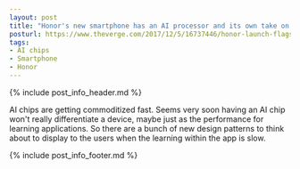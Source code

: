 ```yaml
---
layout: post
title: "Honor's new smartphone has an AI processor and its own take on Apple’s Animoji"
posturl: https://www.theverge.com/2017/12/5/16737446/honor-launch-flagship-view-10-7x-phone-animoji-face-id
tags:
- AI chips
- Smartphone
- Honor
---
```


{% include post_info_header.md %}

AI chips are getting commoditized fast. Seems very soon having an AI chip won't really differentiate a device, maybe just as the performance for learning applications. So there are a bunch of new design patterns to think about to display to the users when the learning within the app is slow.

<!--more-->{% include post_info_footer.md %}

